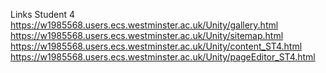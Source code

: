 Links
Student 4
https://w1985568.users.ecs.westminster.ac.uk/Unity/gallery.html
https://w1985568.users.ecs.westminster.ac.uk/Unity/sitemap.html
https://w1985568.users.ecs.westminster.ac.uk/Unity/content_ST4.html
https://w1985568.users.ecs.westminster.ac.uk/Unity/pageEditor_ST4.html
